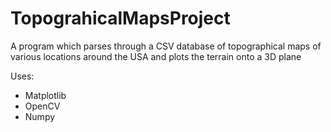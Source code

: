 # TopograhicalMapsProject

A program which parses through a CSV database of topographical maps of various locations around the USA and plots the terrain onto a 3D plane

Uses:
- Matplotlib
- OpenCV
- Numpy
